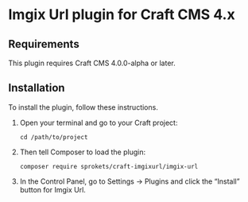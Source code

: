 # Imgix Url plugin for Craft CMS 4.x

## Requirements

This plugin requires Craft CMS 4.0.0-alpha or later.

## Installation

To install the plugin, follow these instructions.

1.  Open your terminal and go to your Craft project:

        cd /path/to/project

2.  Then tell Composer to load the plugin:

        composer require sprokets/craft-imgixurl/imgix-url

3.  In the Control Panel, go to Settings → Plugins and click the “Install” button for Imgix Url.
